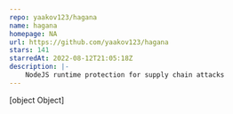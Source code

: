 ```yaml
---
repo: yaakov123/hagana
name: hagana
homepage: NA
url: https://github.com/yaakov123/hagana
stars: 141
starredAt: 2022-08-12T21:05:18Z
description: |-
    NodeJS runtime protection for supply chain attacks
---
```


[object Object]
